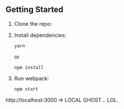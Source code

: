 
## Getting Started

1.  Clone the repo:

2.  Install dependencies:

        yarn

    or

        npm install

3.  Run webpack:

        npm start

 http://localhost:3000 => LOCAL GHOST... LOL.
